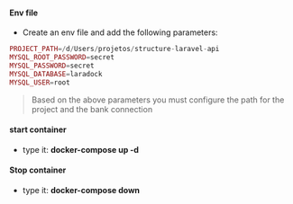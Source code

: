#### Env file

- Create an env file and add the following parameters:
```PHP
PROJECT_PATH=/d/Users/projetos/structure-laravel-api
MYSQL_ROOT_PASSWORD=secret
MYSQL_PASSWORD=secret
MYSQL_DATABASE=laradock
MYSQL_USER=root
```

> Based on the above parameters you must configure the path for the project and the bank connection

#### start container
- type it: **docker-compose up -d**

#### Stop container
- type it: **docker-compose down**
